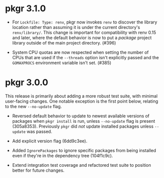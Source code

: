 
# pkgr 3.1.0

* For `Lockfile: Type: renv`, pkgr now invokes `renv` to discover the
  library location rather than assuming it is under the current
  directory's `renv/library/`. This change is important for
  compatibility with renv 0.15 and later, where the default behavior
  is now to put a _package_ project library outside of the main
  project directory. (#396)

* System CPU quotas are now respected when setting the number of CPUs
  that are used if the `--threads` option isn't explicitly passed and
  the `GOMAXPROCS` environment variable isn't set. (#385)


# pkgr 3.0.0

This release is primarily about adding a more robust test suite, with
minimal user-facing changes. One notable exception is the first point
below, relating to the new `--no-update` flag.

* Reversed default behavior to update to newest available versions of
  packages when `pkgr install` is run, unless `--no-update` flag is
  present (305a8353). Previously `pkgr` did _not_ update installed
  packages unless `--update` was passed.

* Add explicit version flag (6dd9c3ee).

* Added `IgnorePackages` to ignore specific packages from being
  installed even if they're in the dependency tree (104f1c9c).

* Extend integration test coverage and refactored test suite to
  position better for future changes.
